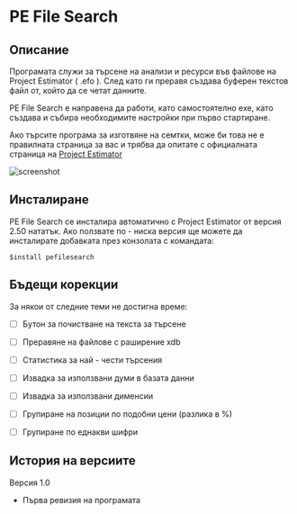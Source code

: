 ﻿# PE File Search #

## Описание ##
Програмата служи за търсене на анализи и ресурси във файлове на Project Estimator ( .efo ). След като ги преравя създава буферен текстов файл от, който да се четат данните.

PE File Search е направена да работи, като самостоятелно exe, като създава и събира необходимите настройки при първо стартиране.

Ако търсите програма за изготвяне на семтки, може би това не е правилната страница за вас и трябва да опитате с официалната страница на [Project Estimator](http://atssoft.net/apps/project-estimator/)

![screenshot](https://github.com/martinsimeonov/pe-file-search/blob/master/misc/screen.png)

## Инсталиране ##
PE File Search се инсталира автоматично с Project Estimator от версия 2.50 нататък. Ако ползвате по - ниска версия ще можете да инсталирате добавката през конзолата с командата:
```
$install pefilesearch
```



## Бъдещи корекции ##
За някои от следние теми не достигна време:

- [ ] Бутон за почистване на текста за търсене
- [ ] Преравяне на файлове с раширение xdb
- [ ] Статистика за най - чести търсения
- [ ] Извадка за използвани думи в базата данни
- [ ] Извадка за използвани дименсии
- [ ] Групиране на позиции по подобни цени (разлика в %)
- [ ] Групиране по еднакви шифри


## История на версиите ##

Версия 1.0

* Първа ревизия на програмата
